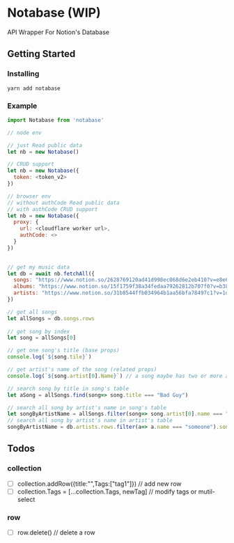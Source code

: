 # Notabase (WIP)
API Wrapper For Notion's Database

## Getting Started

### Installing

```
yarn add notabase
```


### Example

``` js
import Notabase from 'notabase'

// node env

// just Read public data
let nb = new Notabase()

// CRUD support
let nb = new Notabase({
  token: <token_v2>
})

// browser env
// without authCode Read public data
// with authCode CRUD support
let nb = new Notabase({
  proxy: {
    url: <cloudflare worker url>,
    authCode: <>
  }
})
 

// get my music data
let db = await nb.fetchAll({
  songs: "https://www.notion.so/2628769120ad41d998ec068d6e2eb410?v=e8e69ac68a8d483792c54541e4d8ba72",
  albums: "https://www.notion.so/15f1759f38a34fedaa79262812b707f0?v=b385656739214101b2b8a159092a52e8",
  artists: "https://www.notion.so/31b8544ffb034964b1aa56bfa78497c1?v=1d9cbfcd279d4534964acdd374c9824e"
})

// get all songs
let allSongs = db.songs.rows
 
// get song by index
let song = allSongs[0]

// get one song's title (base props)
console.log(`${song.tile}`)

// get artist's name of the song (related props)
console.log(`${song.artist[0].Name}`) // a song maybe has two or more artists

// search song by title in song's table
let aSong = allSongs.find(song=> song.title === "Bad Guy")

// search all song by artist's name in song's table
let songByArtistName = allSongs.filter(song=> song.artist[0].name === "someone")
// search all song by artist's name in artist's table
songByArtistName = db.artists.rows.filter(a=> a.name === "someone").songs


```

## Todos

### collection
+ [ ] collection.addRow({title:"",Tags:["tag1"]}) // add new row
+ [ ] collection.Tags = [...collection.Tags, newTag] // modify tags or mutil-select

### row
+ [ ] row.delete()  // delete a row

